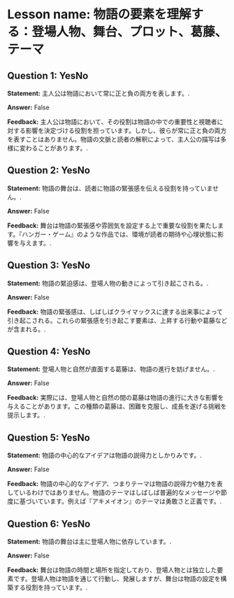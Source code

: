 # Lesson name: 物語の要素を理解する：登場人物、舞台、プロット、葛藤、テーマ

## Question 1: YesNo

**Statement:** 主人公は物語において常に正と負の両方を表します。.

**Answer:** False

**Feedback:**
主人公は物語において、その役割は物語の中での重要性と視聴者に対する影響を決定づける役割を担っています。しかし、彼らが常に正と負の両方を表すことはありません。物語の文脈と読者の解釈によって、主人公の描写は多様に変わることがあります。.


## Question 2: YesNo

**Statement:** 物語の舞台は、読者に物語の緊張感を伝える役割を持っていません。.

**Answer:** False

**Feedback:**
舞台は物語の緊張感や雰囲気を設定する上で重要な役割を果たします。『ハンガー・ゲーム』のような作品では、環境が読者の期待や心理状態に影響を与えます。.


## Question 3: YesNo

**Statement:** 物語の緊迫感は、登場人物の動きによって引き起こされる。.

**Answer:** False

**Feedback:**
物語の緊張感は、しばしばクライマックスに達する出来事によって引き起こされる。これらの緊張感を引き起こす要素は、上昇する行動や葛藤などが含まれる。.


## Question 4: YesNo

**Statement:** 登場人物と自然が直面する葛藤は、物語の進行を妨げません。.

**Answer:** False

**Feedback:**
実際には、登場人物と自然の間の葛藤は物語の進行に大きな影響を与えることがあります。この種類の葛藤は、困難を克服し、成長を遂げる挑戦を提示します。.


## Question 5: YesNo

**Statement:** 物語の中心的なアイデアは物語の説得力としかりみです。.

**Answer:** False

**Feedback:**
物語の中心的なアイデア、つまりテーマは物語の説得力や魅力を表しているわけではありません。物語のテーマはしばしば普遍的なメッセージや節度に基づいています。例えば『アキメイオン』のテーマは勇敢さと正義です。.


## Question 6: YesNo

**Statement:** 物語の舞台は主に登場人物に依存しています。.

**Answer:** False

**Feedback:**
舞台は物語の時間と場所を指定しており、登場人物とは独立した要素です。登場人物は物語を通じて行動し、発展しますが、舞台は物語の設定を構築する役割を持っています。.

